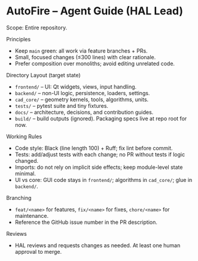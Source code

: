 # AutoFire – Agent Guide (HAL Lead)

Scope: Entire repository.

Principles
- Keep `main` green: all work via feature branches + PRs.
- Small, focused changes (≤300 lines) with clear rationale.
- Prefer composition over monoliths; avoid editing unrelated code.

Directory Layout (target state)
- `frontend/` – UI: Qt widgets, views, input handling.
- `backend/` – non-UI logic, persistence, loaders, settings.
- `cad_core/` – geometry kernels, tools, algorithms, units.
- `tests/` – pytest suite and tiny fixtures.
- `docs/` – architecture, decisions, and contribution guides.
- `build/` – build outputs (ignored). Packaging specs live at repo root for now.

Working Rules
- Code style: Black (line length 100) + Ruff; fix lint before commit.
- Tests: add/adjust tests with each change; no PR without tests if logic changed.
- Imports: do not rely on implicit side effects; keep module-level state minimal.
- UI vs core: GUI code stays in `frontend/`; algorithms in `cad_core/`; glue in `backend/`.

Branching
- `feat/<name>` for features, `fix/<name>` for fixes, `chore/<name>` for maintenance.
- Reference the GitHub issue number in the PR description.

Reviews
- HAL reviews and requests changes as needed. At least one human approval to merge.
